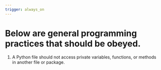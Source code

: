 ```yaml
---
trigger: always_on
---
```


# Below are general programming practices that should be obeyed.
1. A Python file should not access private variables, functions, or methods in another file or package.